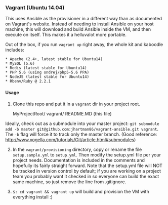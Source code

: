 ### Vagrant (Ubuntu 14.04)
This uses Ansible as the provisioner in a different way than as documented on Vagrant's website. Instead of needing to install Ansible on your host machine, this will download and build Ansible inside the VM, and then execute on itself. This makes it a helluvalot more portable.

Out of the box, if you run `vagrant up` right away, the whole kit and kaboodle includes:

	* Apache (2.4+, latest stable for Ubuntu14)
	* MySQL (5.6)
	* Redis (latest stable for Ubuntu14)
	* PHP 5.6 (using ondrej/php5-5.6 PPA)
	* NodeJS (latest stable for Ubuntu14)
	* Rbenv/Ruby @ 2.2.1

#### Usage

1. Clone this repo and put it in a `vagrant` dir in your project root.

	MyProjectRoot/
		vagrant/
			README.MD (this file)

Ideally, check out as a submodule into your master project: `git submodule add -b master git@github.com:jhartman86/vagrant-ansible.git vagrant`. The `-b` flag will force it to track only the master branch. (Good reference: http://www.vogella.com/tutorials/Git/article.html#submodules)

2. In the `vagrant/provisioning` directory, copy or rename the file `setup.sample.yml` to `setup.yml`. Then modify the setup.yml file per your project needs. Documentation is included in the comments and hopefully its fairly straight forward. Note that the setup.yml file will NOT be tracked in version control by default; if you are working on a project team you probably want it checked in so everyone can build the exact same machine, so just remove the line from .gitignore.

3. `$: cd vagrant && vagrant up` will build and provision the VM with everything install :)